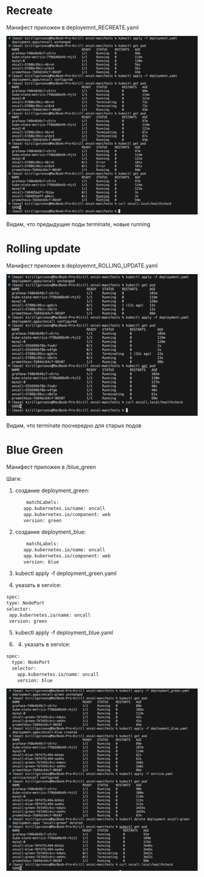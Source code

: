 # Recreate
Манифест приложен в deployemnt_RECREATE.yaml

![Иллюстрация к проекту](https://github.com/randnull/sre-hw-10_/blob/main/photos/recreate.png)

Видим, что предыдущие поды terminate, новые running

# Rolling update

Манифест приложен в deployemnt_ROLLING_UPDATE.yaml

![Иллюстрация к проекту](https://github.com/randnull/sre-hw-10_/blob/main/photos/rolling.png)

Видим, что terminate поочередно для старых подов

# Blue Green

Манифест приложен в /blue_green

Шаги:

1. создание deployment_green:
   ```
       matchLabels:
      app.kubernetes.io/name: oncall
      app.kubernetes.io/component: web
      version: green
   ```
2. создание deployment_blue:
   ```
       matchLabels:
      app.kubernetes.io/name: oncall
      app.kubernetes.io/component: web
      version: blue
   ```

3.  kubectl apply -f deployment_green.yaml
4.  указать в service:
   ```
spec:
  type: NodePort
  selector:
    app.kubernetes.io/name: oncall
    version: green
```

5. kubectl apply -f deployment_blue.yaml

6. 4.  указать в service:
```
spec:
  type: NodePort
  selector:
    app.kubernetes.io/name: oncall
    version: blue
```

![Иллюстрация к проекту](https://github.com/randnull/sre-hw-10_/blob/main/photos/blue_green.png)
